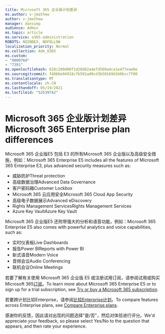 ```yaml
---
title: Microsoft 365 企业版计划差异
ms.author: v-jmathew
author: v-jmathew
manager: dansimp
audience: Admin
ms.topic: article
ms.service: o365-administration
ROBOTS: NOINDEX, NOFOLLOW
localization_priority: Normal
ms.collection: Adm_O365
ms.custom:
- "9000760"
- "7391"
ms.openlocfilehash: 628c200d00f1d28d02a4efd560a4ca1e4f7eae0e
ms.sourcegitcommit: f4866e94918c7b591ad0cd3b58169d340bcc7f00
ms.translationtype: MT
ms.contentlocale: zh-CN
ms.lasthandoff: 05/19/2021
ms.locfileid: "52539742"
---
```

# <a name="microsoft-365-enterprise-plan-differences"></a><span data-ttu-id="f9fae-102">Microsoft 365 企业版计划差异</span><span class="sxs-lookup"><span data-stu-id="f9fae-102">Microsoft 365 Enterprise plan differences</span></span>

<span data-ttu-id="f9fae-103">Microsoft 365 企业版E5 包括 E3 的所有Microsoft 365 企业版以及高级安全措施，例如：</span><span class="sxs-lookup"><span data-stu-id="f9fae-103">Microsoft 365 Enterprise E5 includes all the features of Microsoft 365 Enterprise E3, plus advanced security measures such as:</span></span>

- <span data-ttu-id="f9fae-104">威胁防护</span><span class="sxs-lookup"><span data-stu-id="f9fae-104">Threat protection</span></span>
- <span data-ttu-id="f9fae-105">高级数据治理</span><span class="sxs-lookup"><span data-stu-id="f9fae-105">Advanced Data Governance</span></span>
- <span data-ttu-id="f9fae-106">客户密码箱</span><span class="sxs-lookup"><span data-stu-id="f9fae-106">Customer Lockbox</span></span>
- <span data-ttu-id="f9fae-107">Microsoft 365 云应用安全</span><span class="sxs-lookup"><span data-stu-id="f9fae-107">Microsoft 365 Cloud App Security</span></span>
- <span data-ttu-id="f9fae-108">高级电子数据展示</span><span class="sxs-lookup"><span data-stu-id="f9fae-108">Advanced eDiscovery</span></span>
- <span data-ttu-id="f9fae-109">Rights Management Services</span><span class="sxs-lookup"><span data-stu-id="f9fae-109">Rights Management Services</span></span>
- <span data-ttu-id="f9fae-110">Azure Key Vault</span><span class="sxs-lookup"><span data-stu-id="f9fae-110">Azure Key Vault</span></span>

<span data-ttu-id="f9fae-111">Microsoft 365 企业版E5 还附带强大的分析和语音功能，例如：</span><span class="sxs-lookup"><span data-stu-id="f9fae-111">Microsoft 365 Enterprise E5 also comes with powerful analytics and voice capabilities, such as:</span></span>

- <span data-ttu-id="f9fae-112">实时仪表板</span><span class="sxs-lookup"><span data-stu-id="f9fae-112">Live Dashboards</span></span>
- <span data-ttu-id="f9fae-113">报告Power BI</span><span class="sxs-lookup"><span data-stu-id="f9fae-113">Reports with Power BI</span></span>
- <span data-ttu-id="f9fae-114">新式语音</span><span class="sxs-lookup"><span data-stu-id="f9fae-114">Modern Voice</span></span>
- <span data-ttu-id="f9fae-115">音频会议</span><span class="sxs-lookup"><span data-stu-id="f9fae-115">Audio Conferencing</span></span>
- <span data-ttu-id="f9fae-116">联机会议</span><span class="sxs-lookup"><span data-stu-id="f9fae-116">Online Meetings</span></span>

<span data-ttu-id="f9fae-117">若要了解有关使用 Microsoft 365 企业版 E5 或注册试用订阅，请参阅试用或购买 Microsoft 365[订阅](https://go.microsoft.com/fwlink/?linkid=2099673)。</span><span class="sxs-lookup"><span data-stu-id="f9fae-117">To learn more about Microsoft 365 Enterprise E5 or to sign up for a trial subscription, see [Try or buy a Microsoft 365 subscription](https://go.microsoft.com/fwlink/?linkid=2099673).</span></span>

<span data-ttu-id="f9fae-118">若要跨计划比较Enterprise，请参阅[比较Enterprise计划](https://go.microsoft.com/fwlink/?linkid=2097200)。</span><span class="sxs-lookup"><span data-stu-id="f9fae-118">To compare features across Enterprise plans, see [Compare Enterprise plans](https://go.microsoft.com/fwlink/?linkid=2097200).</span></span>

<span data-ttu-id="f9fae-119">感谢你的反馈，因此请对出现的问题选择"是/否"，然后对体验进行评分。</span><span class="sxs-lookup"><span data-stu-id="f9fae-119">We'd appreciate your feedback, so please select Yes/No to the question that appears, and then rate your experience.</span></span>
